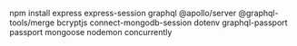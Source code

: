 npm install express express-session graphql @apollo/server @graphql-tools/merge bcryptjs connect-mongodb-session dotenv graphql-passport passport mongoose nodemon concurrently

